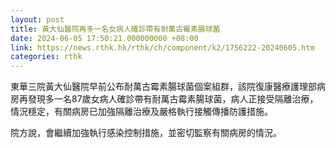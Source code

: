 ```yaml
---
layout: post
title: 黃大仙醫院再多一名女病人確診帶有耐萬古霉素腸球菌
date: 2024-06-05 17:50:21.000000000 +08:00
link: https://news.rthk.hk/rthk/ch/component/k2/1756222-20240605.htm
categories: rthk
---
```


東華三院黃大仙醫院早前公布耐萬古霉素腸球菌個案組群，該院復康醫療護理部病房再發現多一名87歲女病人確診帶有耐萬古霉素腸球菌，病人正接受隔離治療，情況穩定，有關病房已加強隔離治療及嚴格執行接觸傳播防護措施。
 
院方說，會繼續加強執行感染控制措施，並密切監察有關病房的情況。
